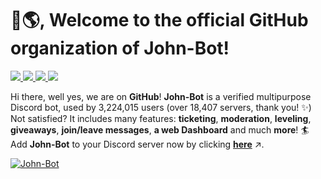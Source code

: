 # 👋🌎, Welcome to the official GitHub organization of John-Bot!

<p>
  <a href="https://johnbot.app">
    <img src="https://img.shields.io/badge/dynamic/json?url=https%3A%2F%2Fapi.johnbot.app%2Fstatus%2Fstats&query=data.guilds&label=servers">
  </a>
  <a href="https://johnbot.app">
    <img src="https://img.shields.io/badge/dynamic/json?url=https%3A%2F%2Fapi.johnbot.app%2Fstatus%2Fstats&query=data.users&label=users">
  </a>
  <a href="https://crowdin.johnbot.app">
    <img src="https://badges.crowdin.net/johnbot/localized.svg">
  </a>
  <a href="https://discord.com/invite/abePbS7QKY">
    <img src="https://img.shields.io/discord/959269961572962314?label=discord&color=brightgreen">
  </a>
</p>

Hi there, well yes, we are on **GitHub**! **John-Bot** is a verified multipurpose Discord bot, used by 3,224,015 users (over 18,407 servers, thank you! ✨) Not satisfied? It includes many features: **ticketing**, **moderation**, **leveling**, **giveaways**, **join/leave messages**, **a web Dashboard** and much **more**! 🏄 Add **John-Bot** to your Discord server now by clicking **[here](https://discord.com/oauth2/authorize?client_id=958547309728256081&permissions=8&response_type=code&redirect_uri=https%3A%2F%2Fapi.johnbot.app%2Fauth%2Fdiscord%2Fcallback%2Fguild&scope=bot&state=r=github)** ↗️.

[![John-Bot](https://cdn.johnbot.app/img/banner/small-space.png)](https://johnbot.app)
